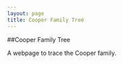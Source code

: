 ```yaml
---
layout: page
title: Cooper Family Tree
---
```

##Cooper Family Tree

A webpage to trace the Cooper family.
